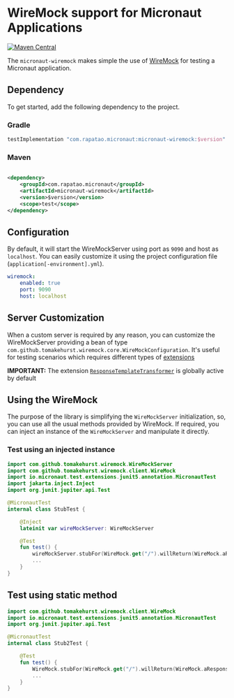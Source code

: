 # WireMock support for Micronaut Applications

[![Maven Central](https://img.shields.io/maven-central/v/com.rapatao.micronaut/micronaut-wiremock.svg?label=Maven%20Central)](https://search.maven.org/artifact/com.rapatao.micronaut/micronaut-wiremock)

The `micronaut-wiremock` makes simple the use of [WireMock](https://github.com/wiremock/wiremock) for testing a
Micronaut application.

## Dependency

To get started, add the following dependency to the project.

### Gradle

```groovy
testImplementation "com.rapatao.micronaut:micronaut-wiremock:$version"
```

### Maven

```xml

<dependency>
    <groupId>com.rapatao.micronaut</groupId>
    <artifactId>micronaut-wiremock</artifactId>
    <version>$version</version>
    <scope>test</scope>
</dependency>
```

## Configuration

By default, it will start the WireMockServer using port as `9090` and host as `localhost`. You can easily customize it
using the project configuration file (`application[-environment].yml`).

```yaml
wiremock:
    enabled: true
    port: 9090
    host: localhost
```

## Server Customization

When a custom server is required by any reason, you can customize the WireMockServer providing a bean of
type `com.github.tomakehurst.wiremock.core.WireMockConfiguration`. It's useful for testing scenarios which requires
different types of [extensions](http://wiremock.org/docs/extending-wiremock/)

**IMPORTANT:** The extension [`ResponseTemplateTransformer`](http://wiremock.org/docs/response-templating/) is globally
active by default

## Using the WireMock

The purpose of the library is simplifying the `WireMockServer` initialization, so, you can use all the usual methods
provided by WireMock. If required, you can inject an instance of the `WireMockServer` and manipulate it directly.

### Test using an injected instance

```kotlin
import com.github.tomakehurst.wiremock.WireMockServer
import com.github.tomakehurst.wiremock.client.WireMock
import io.micronaut.test.extensions.junit5.annotation.MicronautTest
import jakarta.inject.Inject
import org.junit.jupiter.api.Test

@MicronautTest
internal class StubTest {

    @Inject
    lateinit var wireMockServer: WireMockServer

    @Test
    fun test() {
        wireMockServer.stubFor(WireMock.get("/").willReturn(WireMock.aResponse().withBody("ok")))
        ...
    }
}
```

## Test using static method

```kotlin
import com.github.tomakehurst.wiremock.client.WireMock
import io.micronaut.test.extensions.junit5.annotation.MicronautTest
import org.junit.jupiter.api.Test

@MicronautTest
internal class Stub2Test {

    @Test
    fun test() {
        WireMock.stubFor(WireMock.get("/").willReturn(WireMock.aResponse().withBody("ok")))
        ...
    }
}
```
